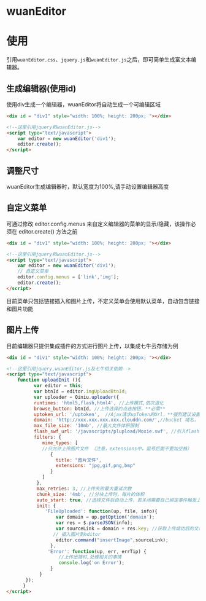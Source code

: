 
#  wuanEditor

# 使用

引用`wuanEditor.css`、`jquery.js`和`wuanEditor.js`之后，即可简单生成富文本编辑器。

## 生成编辑器(使用id)

使用div生成一个编辑器，wuanEditor将自动生成一个可编辑区域
```html
<div id = "div1" style="width: 100%; height: 200px; "></div>

<!--这里引用jquery和wuanEditor.js-->
<script type="text/javascript">
    var editor = new wuanEditor('div1');
    editor.create();
</script>
```

## 调整尺寸

wuanEditor生成编辑器时，默认宽度为100%,请手动设置编辑器高度

## 自定义菜单

可通过修改 editor.config.menus 来自定义编辑器的菜单的显示/隐藏，该操作必须在 editor.create() 方法之前
```html
<div id = "div1" style="width: 100%; height: 200px; "></div>

<!--这里引用jquery和wuanEditor.js-->
<script type="text/javascript">
    var editor = new wuanEditor('div1');
    // 自定义菜单
    editor.config.menus = ['link','img'];
    editor.create();
</script>
```
目前菜单只包括链接插入和图片上传，不定义菜单会使用默认菜单，自动包含链接和图片功能

## 图片上传
目前编辑器只提供集成插件的方式进行图片上传，以集成七牛云存储为例

```html
<div id = "div1" style="width: 100%; height: 200px; "></div>

<!--这里引用jquery,wuanEditor.js及七牛相关依赖-->
<script type="text/javascript">
    function uploadInit (){
		  var editor = this;
		  var btnId = editor.imgUploadBtnId;
		  var uploader = Qiniu.uploader({
          runtimes: 'html5,flash,html4', //上传模式,依次退化
          browse_button: btnId, //上传选择的点选按钮，**必需**
          uptoken_url: '/uptoken',  //Ajax请求upToken的Url，**强烈建议设置**（服务端提供）
          domain: 'http://xxx.xxx.xxx.xxx.clouddn.com/',//bucket 域名，下载资源时用到，**必需**
          max_file_size: '10mb', //最大文件体积限制
          flash_swf_url: '/javascripts/plupload/Moxie.swf', //引入flash,相对路径
          filters: {
             mime_types: [
             //只允许上传图片文件 （注意，extensions中，逗号后面不要加空格）
                {
                  title: "图片文件",
                  extensions: "jpg,gif,png,bmp"
                }
             ]
           },
           max_retries: 3, //上传失败最大重试次数
           chunk_size: '4mb', //分块上传时，每片的体积
           auto_start: true, //选择文件后自动上传，若关闭需要自己绑定事件触发上传
           init: {
              'FileUploaded': function(up, file, info){
                  var domain = up.getOption('domain');
                  var res = $.parseJSON(info);
                  var sourceLink = domain + res.key; //获取上传成功后的文件的Url
                 // 插入图片到editor
                  editor.command("insertImage",sourceLink);
                },
               'Error': function(up, err, errTip) {
                   //上传出错时,处理相关的事情
                   console.log('on Error');
                }
            }
       });
	  }
</script>
```
